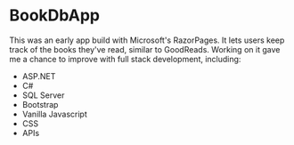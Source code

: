# BookDbApp
This was an early app build with Microsoft's RazorPages. It lets users keep track of the books they've read, similar to GoodReads. Working on it gave me a chance to improve with full stack development, including:

- ASP.NET
- C#
- SQL Server
- Bootstrap
- Vanilla Javascript
- CSS
- APIs
